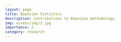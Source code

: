 ```yaml
---
layout: page
title: Bayesian Statistics
description: Contributions to Bayesian methodology. 
img: assets/img/3.jpg
importance: 2
category: research
---
```


